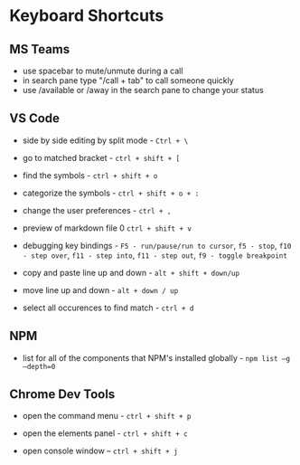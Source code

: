 # Keyboard Shortcuts

## MS Teams

- use spacebar to mute/unmute during a call
- in search pane type "/call + tab" to call someone quickly
- use /available or /away in the search pane to change your status

## VS Code

- side by side editing by split mode - `Ctrl + \`

- go to matched bracket - `ctrl + shift + [`

- find the symbols - `ctrl + shift + o`

- categorize the symbols - `ctrl + shift + o + :`

- change the user preferences - `ctrl + ,`

- preview of markdown file 0 `ctrl + shift + v`

- debugging key bindings - `F5 - run/pause/run to cursor`, `f5 - stop`, `f10 - step over`, `f11 - step into`, `f11 - step out`, `f9 - toggle breakpoint`

- copy and paste line up and down - `alt + shift + down/up`

- move line up and down - `alt + down / up`

- select all occurences to find match - `ctrl + d`

## NPM

- list for all of the components that NPM's installed globally - `npm list –g –depth=0`

## Chrome Dev Tools

- open the command menu - `ctrl + shift + p`

- open the elements panel - `ctrl + shift + c`

- open console window – `ctrl + shift + j`
